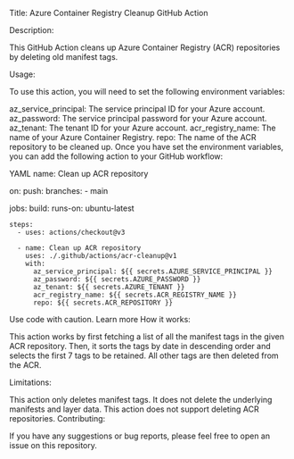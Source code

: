 Title: Azure Container Registry Cleanup GitHub Action

Description:

This GitHub Action cleans up Azure Container Registry (ACR) repositories by deleting old manifest tags.

Usage:

To use this action, you will need to set the following environment variables:

az_service_principal: The service principal ID for your Azure account.
az_password: The service principal password for your Azure account.
az_tenant: The tenant ID for your Azure account.
acr_registry_name: The name of your Azure Container Registry.
repo: The name of the ACR repository to be cleaned up.
Once you have set the environment variables, you can add the following action to your GitHub workflow:

YAML
name: Clean up ACR repository

on:
  push:
    branches:
      - main

jobs:
  build:
    runs-on: ubuntu-latest

    steps:
      - uses: actions/checkout@v3

      - name: Clean up ACR repository
        uses: ./.github/actions/acr-cleanup@v1
        with:
          az_service_principal: ${{ secrets.AZURE_SERVICE_PRINCIPAL }}
          az_password: ${{ secrets.AZURE_PASSWORD }}
          az_tenant: ${{ secrets.AZURE_TENANT }}
          acr_registry_name: ${{ secrets.ACR_REGISTRY_NAME }}
          repo: ${{ secrets.ACR_REPOSITORY }}
Use code with caution. Learn more
How it works:

This action works by first fetching a list of all the manifest tags in the given ACR repository. Then, it sorts the tags by date in descending order and selects the first 7 tags to be retained. All other tags are then deleted from the ACR.

Limitations:

This action only deletes manifest tags. It does not delete the underlying manifests and layer data.
This action does not support deleting ACR repositories.
Contributing:

If you have any suggestions or bug reports, please feel free to open an issue on this repository.